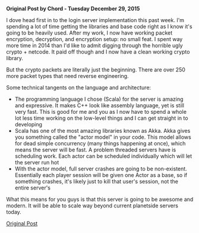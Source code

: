 **Original Post by Chord - Tuesday December 29, 2015**

I dove head first in to the login server implementation this past week. I'm
spending a lot of time getting the libraries and base code right as I know it's
going to be heavily used. After my work, I now have working packet encryption,
decryption, and encryption setup: no small feat. I spent way more time in 2014
than I'd like to admit digging through the horrible ugly crypto + netcode. It
paid off though and I now have a clean working crypto library.

But the crypto packets are literally just the beginning. There are over 250 more
packet types that need reverse engineering.

Some technical tangents on the language and architecture:

- The programming language I chose (Scala) for the server is amazing and
  expressive. It makes C++ look like assembly language, yet is still very fast.
  This is good for me and you as I now have to spend a whole lot less time
  working on the low-level things and I can get straight in to developing
- Scala has one of the most amazing libraries known as Akka. Akka gives you
  something called the "actor model" in your code. This model allows for dead
  simple concurrency (many things happening at once), which means the server
  will be fast. A problem threaded servers have is scheduling work. Each actor
  can be scheduled individually which will let the server run hot
- With the actor model, full server crashes are going to be non-existent.
  Essentially each player session will be given one Actor as a base, so if
  something crashes, it's likely just to kill that user's session, not the
  entire server's

What this means for you guys is that this server is going to be awesome and
modern. It will be able to scale way beyond current planetside servers today.

[Original Post](http://psforever.net/forum/viewtopic.php?f=11&t=58)

<!--[Category:PSForever Updates](Category:PSForever_Updates.md)-->
